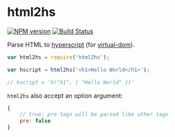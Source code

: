 # html2hs

[![NPM version](https://badge.fury.io/js/html2hs.svg)](http://badge.fury.io/js/html2hs) [![Build Status](https://travis-ci.org/SamyPesse/html2hs.svg?branch=master)](https://travis-ci.org/SamyPesse/html2hs)

Parse HTML to [hyperscript](https://github.com/Matt-Esch/virtual-dom/tree/master/virtual-hyperscript) (for [virtual-dom](https://github.com/Matt-Esch/virtual-dom)).

``` js
var html2hs = require('html2hs');

var hscript = html2hs('<h1>Hello World</h1>');

// hscript = 'h("h1", [ "Hello World" ])'
```

`html2hs` also accept an option argument:

```js
{
    // true: pre tags will be parsed like other tags
    pre: false
}
```

